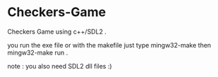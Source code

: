 # Checkers-Game
Checkers Game using c++/SDL2 .

you run the exe file or with the makefile just type mingw32-make then mingw32-make run . 

note : you also need SDL2 dll files :) 
